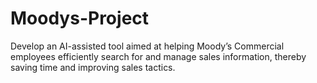 # Moodys-Project
Develop an AI-assisted tool aimed at helping Moody’s Commercial employees efficiently search for and manage sales information, thereby saving time and improving sales tactics.
